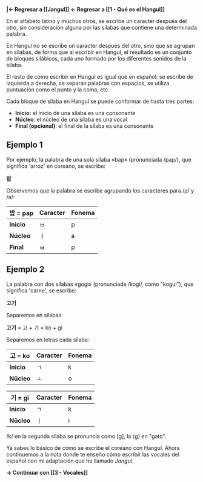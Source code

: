 **|<- Regresar a [[Jangul]]**
**<- Regresar a [[1 - Qué es el Hangul]]**

En el alfabeto latino y muchos otros, se escribe un caracter después del otro, sin consideración alguna por las sílabas que contiene una determinada palabra.

En Hangul no se escribe un caracter después del otro, sino que se agrupan en sílabas, de forma que al escribir en Hangul, el resultado es un conjunto de bloques silábicos, cada uno formado por los diferentes sonidos de la sílaba.

El resto de cómo escribir en Hangul es igual que en español: se escribe de izquierda a derecha, se separan palabras con espacios, se utiliza puntuación como el punto y la coma, etc.

Cada bloque de sílaba en Hangul se puede conformar de hasta tres partes:

- **Inicio:** el inicio de una sílaba es una consonante
- **Núcleo**: el núcleo de una sílaba es una vocal
- **Final (opcional)**: el final de la sílaba es una consonante

## Ejemplo 1

Por ejemplo, la palabra de una sola sílaba «bap» (pronunciada /pap/), que significa 'arroz' en coreano, se escribe:

**밥**

Observemos que la palabra se escribe agrupando los caracteres para /p/ y /a/:

| **밥** = pap     | **Caracter** | **Fonema** |
| ---------- | -------- | ------ |
| **Inicio** | ㅂ       | p      |
| **Núcleo** | ㅏ       | a      |
| **Final**  | ㅂ       | p      |

## Ejemplo 2

La palabra con dos sílabas «gogi» (pronunciada /kogi/, como "kogui"), que significa 'carne', se escribe:

**고기**

Separemos en sílabas:

**고기** = 고 +  기 = ko + gi

Separemos en letras cada sílaba:

| **고** = ko | **Caracter** | **Fonema** |
| ----------- | ------------ | ---------- |
| **Inicio**  | ㄱ           | k          |
| **Nûcleo**  | ㅗ           | o          |

| **기** = gi | **Caracter** | **Fonema** |
| ----------- | ------------ | ---------- |
| **Inicio**  | ㄱ           | k          |
| **Nûcleo**  | ㅣ           | i          |

/k/ en la segunda sílaba se pronuncia como [g], la ⟨g⟩ en "gato".

Ya sabes lo básico de cómo se escribe el coreano con Hangul. Ahora continuemos a la nota donde te enseño cómo escribir las vocales del español con mi adaptación que he llamado *Jangul*.

**-> Continuar con [[3 - Vocales]]**